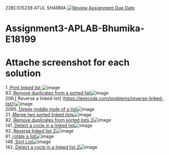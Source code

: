 22BCS15238 ATUL SHARMA
[![Review Assignment Due Date](https://classroom.github.com/assets/deadline-readme-button-22041afd0340ce965d47ae6ef1cefeee28c7c493a6346c4f15d667ab976d596c.svg)](https://classroom.github.com/a/Hki4BhEK)
# Assignment3-APLAB-Bhumika-E18199 
# Attache screenshot for each solution
1.[ Print linked list ]( https://www.geeksforgeeks.org/problems/print-linked-list-elements/0) ![image](https://github.com/user-attachments/assets/f11e0659-5be8-4efc-bd56-34f218876d04)
<br>
83.[ Remove duplicates from a sorted list]( https://leetcode.com/problems/remove-duplicates-from-sorted-list/description/)![image](https://github.com/user-attachments/assets/6db0a8e1-ed46-4533-9cea-09aa57879fdd)
<br>
206.[ Reverse a linked list] (https://leetcode.com/problems/reverse-linked-list/)![image](https://github.com/user-attachments/assets/a213b002-cb98-4500-89dd-239fa3435513)
<br>
2095.[ Delete middle node of a list]( https://leetcode.com/problems/delete-the-middle-node-of-a-linked-list/description/)![image](https://github.com/user-attachments/assets/c3dfc4be-617c-4a77-840b-1e0fa2c85b25)
<br>
21.[ Merge two sorted linked lists]( https://leetcode.com/problems/merge-two-sorted-lists/description/)![image](https://github.com/user-attachments/assets/a27dd9f4-8c34-48e0-a275-d954fdd58b49)
<br>
82.[ Remove duplicates from sorted lists 2]( https://leetcode.com/problems/remove-duplicates-from-sorted-list-ii/description/)![image](https://github.com/user-attachments/assets/2e0ccee0-4d8f-4dd7-90a1-b2640b75f31f)
<br>
141.[ Detect a cycle in a linked list]( https://leetcode.com/problems/linked-list-cycle/description/)![image](https://github.com/user-attachments/assets/e223cf84-8b82-497f-82db-33a7fac8a7d4)
<br>
92.[ Reverse linked list 2]( https://leetcode.com/problems/reverse-linked-list-ii/description/)![image](https://github.com/user-attachments/assets/af65167d-2751-476a-aa2f-824eebe5b49a)
<br>
61.[ rotate a list]( https://leetcode.com/problems/rotate-list/description/)![image](https://github.com/user-attachments/assets/e2f6e963-5907-469d-bb77-35e1325cd59f)
<br>
148.[ Sort List]( https://leetcode.com/problems/sort-list/description/)![image](https://github.com/user-attachments/assets/9aeedab5-47dc-4a7f-921a-f895bedae6f1)
<br>
142.[ Detect a cycle in a linked list 2]( https://leetcode.com/problems/linked-list-cycle-ii/description/)![image](https://github.com/user-attachments/assets/3be42584-48f2-460c-b93a-e4cad1623053)
<br>

